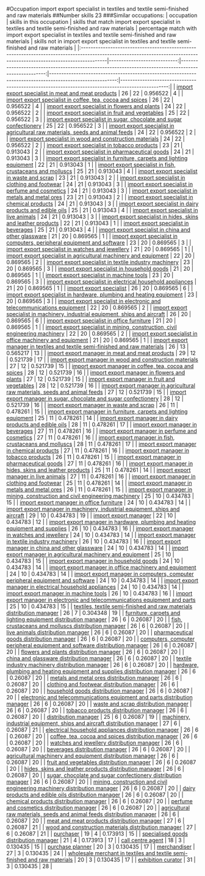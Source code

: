 #Occupation import export specialist in textiles and textile semi-finished and raw materials
##Number skills 23
###Similar occupations:
| occupation                                                                                                                                                            |   skills in this occupation |   skills that match import export specialist in textiles and textile semi-finished and raw materials |   percentage match with import export specialist in textiles and textile semi-finished and raw materials |   skills not in import export specialist in textiles and textile semi-finished and raw materials |
|:----------------------------------------------------------------------------------------------------------------------------------------------------------------------|----------------------------:|-----------------------------------------------------------------------------------------------------:|---------------------------------------------------------------------------------------------------------:|-------------------------------------------------------------------------------------------------:|
| [import export specialist in meat and meat products](import_export_specialist_in_meat_and_meat_products.md)                                                           |                          26 |                                                                                                   22 |                                                                                                 0.956522 |                                                                                                4 |
| [import export specialist in coffee, tea, cocoa and spices](import_export_specialist_in_coffee,_tea,_cocoa_and_spices.md)                                             |                          26 |                                                                                                   22 |                                                                                                 0.956522 |                                                                                                4 |
| [import export specialist in flowers and plants](import_export_specialist_in_flowers_and_plants.md)                                                                   |                          24 |                                                                                                   22 |                                                                                                 0.956522 |                                                                                                2 |
| [import export specialist in fruit and vegetables](import_export_specialist_in_fruit_and_vegetables.md)                                                               |                          25 |                                                                                                   22 |                                                                                                 0.956522 |                                                                                                3 |
| [import export specialist in sugar, chocolate and sugar confectionery](import_export_specialist_in_sugar,_chocolate_and_sugar_confectionery.md)                       |                          25 |                                                                                                   22 |                                                                                                 0.956522 |                                                                                                3 |
| [import export specialist in agricultural raw materials, seeds and animal feeds](import_export_specialist_in_agricultural_raw_materials,_seeds_and_animal_feeds.md)   |                          24 |                                                                                                   22 |                                                                                                 0.956522 |                                                                                                2 |
| [import export specialist in wood and construction materials](import_export_specialist_in_wood_and_construction_materials.md)                                         |                          24 |                                                                                                   22 |                                                                                                 0.956522 |                                                                                                2 |
| [import export specialist in tobacco products](import_export_specialist_in_tobacco_products.md)                                                                       |                          23 |                                                                                                   21 |                                                                                                 0.913043 |                                                                                                2 |
| [import export specialist in pharmaceutical goods](import_export_specialist_in_pharmaceutical_goods.md)                                                               |                          24 |                                                                                                   21 |                                                                                                 0.913043 |                                                                                                3 |
| [import export specialist in furniture, carpets and lighting equipment](import_export_specialist_in_furniture,_carpets_and_lighting_equipment.md)                     |                          22 |                                                                                                   21 |                                                                                                 0.913043 |                                                                                                1 |
| [import export specialist in  fish, crustaceans and molluscs](import_export_specialist_in__fish,_crustaceans_and_molluscs.md)                                         |                          25 |                                                                                                   21 |                                                                                                 0.913043 |                                                                                                4 |
| [import export specialist in waste and scrap](import_export_specialist_in_waste_and_scrap.md)                                                                         |                          23 |                                                                                                   21 |                                                                                                 0.913043 |                                                                                                2 |
| [import export specialist in clothing and footwear](import_export_specialist_in_clothing_and_footwear.md)                                                             |                          24 |                                                                                                   21 |                                                                                                 0.913043 |                                                                                                3 |
| [import export specialist in perfume and cosmetics](import_export_specialist_in_perfume_and_cosmetics.md)                                                             |                          24 |                                                                                                   21 |                                                                                                 0.913043 |                                                                                                3 |
| [import export specialist in metals and metal ores](import_export_specialist_in_metals_and_metal_ores.md)                                                             |                          23 |                                                                                                   21 |                                                                                                 0.913043 |                                                                                                2 |
| [import export specialist in chemical products](import_export_specialist_in_chemical_products.md)                                                                     |                          24 |                                                                                                   21 |                                                                                                 0.913043 |                                                                                                3 |
| [import export specialist in dairy products and edible oils](import_export_specialist_in_dairy_products_and_edible_oils.md)                                           |                          25 |                                                                                                   21 |                                                                                                 0.913043 |                                                                                                4 |
| [import export specialist in live animals](import_export_specialist_in_live_animals.md)                                                                               |                          24 |                                                                                                   21 |                                                                                                 0.913043 |                                                                                                3 |
| [import export specialist in hides, skins and leather products](import_export_specialist_in_hides,_skins_and_leather_products.md)                                     |                          22 |                                                                                                   21 |                                                                                                 0.913043 |                                                                                                1 |
| [import export specialist in beverages](import_export_specialist_in_beverages.md)                                                                                     |                          25 |                                                                                                   21 |                                                                                                 0.913043 |                                                                                                4 |
| [import export specialist in china and other glassware](import_export_specialist_in_china_and_other_glassware.md)                                                     |                          21 |                                                                                                   20 |                                                                                                 0.869565 |                                                                                                1 |
| [import export specialist in computers, peripheral equipment and software](import_export_specialist_in_computers,_peripheral_equipment_and_software.md)               |                          23 |                                                                                                   20 |                                                                                                 0.869565 |                                                                                                3 |
| [import export specialist in watches and jewellery](import_export_specialist_in_watches_and_jewellery.md)                                                             |                          21 |                                                                                                   20 |                                                                                                 0.869565 |                                                                                                1 |
| [import export specialist in agricultural machinery and equipment](import_export_specialist_in_agricultural_machinery_and_equipment.md)                               |                          22 |                                                                                                   20 |                                                                                                 0.869565 |                                                                                                2 |
| [import export specialist in textile industry machinery](import_export_specialist_in_textile_industry_machinery.md)                                                   |                          23 |                                                                                                   20 |                                                                                                 0.869565 |                                                                                                3 |
| [import export specialist in household goods](import_export_specialist_in_household_goods.md)                                                                         |                          21 |                                                                                                   20 |                                                                                                 0.869565 |                                                                                                1 |
| [import export specialist in machine tools](import_export_specialist_in_machine_tools.md)                                                                             |                          23 |                                                                                                   20 |                                                                                                 0.869565 |                                                                                                3 |
| [import export specialist in electrical household appliances](import_export_specialist_in_electrical_household_appliances.md)                                         |                          21 |                                                                                                   20 |                                                                                                 0.869565 |                                                                                                1 |
| [import export specialist](import_export_specialist.md)                                                                                                               |                          26 |                                                                                                   20 |                                                                                                 0.869565 |                                                                                                6 |
| [import export specialist in hardware, plumbing and heating equipment](import_export_specialist_in_hardware,_plumbing_and_heating_equipment.md)                       |                          23 |                                                                                                   20 |                                                                                                 0.869565 |                                                                                                3 |
| [import export specialist in electronic and telecommunications equipment](import_export_specialist_in_electronic_and_telecommunications_equipment.md)                 |                          22 |                                                                                                   20 |                                                                                                 0.869565 |                                                                                                2 |
| [import export specialist in machinery, industrial equipment, ships and aircraft](import_export_specialist_in_machinery,_industrial_equipment,_ships_and_aircraft.md) |                          26 |                                                                                                   20 |                                                                                                 0.869565 |                                                                                                6 |
| [import export specialist in office furniture](import_export_specialist_in_office_furniture.md)                                                                       |                          21 |                                                                                                   20 |                                                                                                 0.869565 |                                                                                                1 |
| [import export specialist in mining, construction, civil engineering machinery](import_export_specialist_in_mining,_construction,_civil_engineering_machinery.md)     |                          22 |                                                                                                   20 |                                                                                                 0.869565 |                                                                                                2 |
| [import export specialist in office machinery and equipment](import_export_specialist_in_office_machinery_and_equipment.md)                                           |                          21 |                                                                                                   20 |                                                                                                 0.869565 |                                                                                                1 |
| [import export manager in textiles and textile semi-finished and raw materials](import_export_manager_in_textiles_and_textile_semi-finished_and_raw_materials.md)     |                          26 |                                                                                                   13 |                                                                                                 0.565217 |                                                                                               13 |
| [import export manager in meat and meat products](import_export_manager_in_meat_and_meat_products.md)                                                                 |                          29 |                                                                                                   12 |                                                                                                 0.521739 |                                                                                               17 |
| [import export manager in wood and construction materials](import_export_manager_in_wood_and_construction_materials.md)                                               |                          27 |                                                                                                   12 |                                                                                                 0.521739 |                                                                                               15 |
| [import export manager in coffee, tea, cocoa and spices](import_export_manager_in_coffee,_tea,_cocoa_and_spices.md)                                                   |                          28 |                                                                                                   12 |                                                                                                 0.521739 |                                                                                               16 |
| [import export manager in flowers and plants](import_export_manager_in_flowers_and_plants.md)                                                                         |                          27 |                                                                                                   12 |                                                                                                 0.521739 |                                                                                               15 |
| [import export manager in fruit and vegetables](import_export_manager_in_fruit_and_vegetables.md)                                                                     |                          28 |                                                                                                   12 |                                                                                                 0.521739 |                                                                                               16 |
| [import export manager in agricultural raw materials, seeds and animal feeds](import_export_manager_in_agricultural_raw_materials,_seeds_and_animal_feeds.md)         |                          27 |                                                                                                   12 |                                                                                                 0.521739 |                                                                                               15 |
| [import export manager in sugar, chocolate and sugar confectionery](import_export_manager_in_sugar,_chocolate_and_sugar_confectionery.md)                             |                          28 |                                                                                                   12 |                                                                                                 0.521739 |                                                                                               16 |
| [import export manager in waste and scrap](import_export_manager_in_waste_and_scrap.md)                                                                               |                          26 |                                                                                                   11 |                                                                                                 0.478261 |                                                                                               15 |
| [import export manager in furniture, carpets and lighting equipment](import_export_manager_in_furniture,_carpets_and_lighting_equipment.md)                           |                          25 |                                                                                                   11 |                                                                                                 0.478261 |                                                                                               14 |
| [import export manager in dairy products and edible oils](import_export_manager_in_dairy_products_and_edible_oils.md)                                                 |                          28 |                                                                                                   11 |                                                                                                 0.478261 |                                                                                               17 |
| [import export manager in beverages](import_export_manager_in_beverages.md)                                                                                           |                          27 |                                                                                                   11 |                                                                                                 0.478261 |                                                                                               16 |
| [import export manager in perfume and cosmetics](import_export_manager_in_perfume_and_cosmetics.md)                                                                   |                          27 |                                                                                                   11 |                                                                                                 0.478261 |                                                                                               16 |
| [import export manager in fish, crustaceans and molluscs](import_export_manager_in_fish,_crustaceans_and_molluscs.md)                                                 |                          28 |                                                                                                   11 |                                                                                                 0.478261 |                                                                                               17 |
| [import export manager in chemical products](import_export_manager_in_chemical_products.md)                                                                           |                          27 |                                                                                                   11 |                                                                                                 0.478261 |                                                                                               16 |
| [import export manager in tobacco products](import_export_manager_in_tobacco_products.md)                                                                             |                          26 |                                                                                                   11 |                                                                                                 0.478261 |                                                                                               15 |
| [import export manager in pharmaceutical goods](import_export_manager_in_pharmaceutical_goods.md)                                                                     |                          27 |                                                                                                   11 |                                                                                                 0.478261 |                                                                                               16 |
| [import export manager in hides, skins and leather products](import_export_manager_in_hides,_skins_and_leather_products.md)                                           |                          25 |                                                                                                   11 |                                                                                                 0.478261 |                                                                                               14 |
| [import export manager in live animals](import_export_manager_in_live_animals.md)                                                                                     |                          27 |                                                                                                   11 |                                                                                                 0.478261 |                                                                                               16 |
| [import export manager in clothing and footwear](import_export_manager_in_clothing_and_footwear.md)                                                                   |                          25 |                                                                                                   11 |                                                                                                 0.478261 |                                                                                               14 |
| [import export manager in metals and metal ores](import_export_manager_in_metals_and_metal_ores.md)                                                                   |                          26 |                                                                                                   11 |                                                                                                 0.478261 |                                                                                               15 |
| [import export manager in mining, construction and civil engineering machinery](import_export_manager_in_mining,_construction_and_civil_engineering_machinery.md)     |                          25 |                                                                                                   10 |                                                                                                 0.434783 |                                                                                               15 |
| [import export manager in office furniture](import_export_manager_in_office_furniture.md)                                                                             |                          24 |                                                                                                   10 |                                                                                                 0.434783 |                                                                                               14 |
| [import export manager in machinery, industrial equipment, ships and aircraft](import_export_manager_in_machinery,_industrial_equipment,_ships_and_aircraft.md)       |                          29 |                                                                                                   10 |                                                                                                 0.434783 |                                                                                               19 |
| [import export manager](import_export_manager.md)                                                                                                                     |                          22 |                                                                                                   10 |                                                                                                 0.434783 |                                                                                               12 |
| [import export manager in hardware, plumbing and heating equipment and supplies](import_export_manager_in_hardware,_plumbing_and_heating_equipment_and_supplies.md)   |                          26 |                                                                                                   10 |                                                                                                 0.434783 |                                                                                               16 |
| [import export manager in watches and jewellery](import_export_manager_in_watches_and_jewellery.md)                                                                   |                          24 |                                                                                                   10 |                                                                                                 0.434783 |                                                                                               14 |
| [import export manager in textile industry machinery](import_export_manager_in_textile_industry_machinery.md)                                                         |                          26 |                                                                                                   10 |                                                                                                 0.434783 |                                                                                               16 |
| [import export manager in china and other glassware](import_export_manager_in_china_and_other_glassware.md)                                                           |                          24 |                                                                                                   10 |                                                                                                 0.434783 |                                                                                               14 |
| [import export manager in agricultural machinery and equipment](import_export_manager_in_agricultural_machinery_and_equipment.md)                                     |                          25 |                                                                                                   10 |                                                                                                 0.434783 |                                                                                               15 |
| [import export manager in household goods](import_export_manager_in_household_goods.md)                                                                               |                          24 |                                                                                                   10 |                                                                                                 0.434783 |                                                                                               14 |
| [import export manager in office machinery and equipment](import_export_manager_in_office_machinery_and_equipment.md)                                                 |                          24 |                                                                                                   10 |                                                                                                 0.434783 |                                                                                               14 |
| [import export manager in computers, computer peripheral equipment and software](import_export_manager_in_computers,_computer_peripheral_equipment_and_software.md)   |                          24 |                                                                                                   10 |                                                                                                 0.434783 |                                                                                               14 |
| [import export manager in electrical household appliances](import_export_manager_in_electrical_household_appliances.md)                                               |                          24 |                                                                                                   10 |                                                                                                 0.434783 |                                                                                               14 |
| [import export manager in machine tools](import_export_manager_in_machine_tools.md)                                                                                   |                          26 |                                                                                                   10 |                                                                                                 0.434783 |                                                                                               16 |
| [import export manager in electronic and telecommunications equipment and parts](import_export_manager_in_electronic_and_telecommunications_equipment_and_parts.md)   |                          25 |                                                                                                   10 |                                                                                                 0.434783 |                                                                                               15 |
| [textiles, textile semi-finished and raw materials distribution manager](textiles,_textile_semi-finished_and_raw_materials_distribution_manager.md)                   |                          26 |                                                                                                    7 |                                                                                                 0.304348 |                                                                                               19 |
| [furniture, carpets and lighting equipment distribution manager](furniture,_carpets_and_lighting_equipment_distribution_manager.md)                                   |                          26 |                                                                                                    6 |                                                                                                 0.26087  |                                                                                               20 |
| [fish, crustaceans and molluscs distribution manager](fish,_crustaceans_and_molluscs_distribution_manager.md)                                                         |                          26 |                                                                                                    6 |                                                                                                 0.26087  |                                                                                               20 |
| [live animals distribution manager](live_animals_distribution_manager.md)                                                                                             |                          26 |                                                                                                    6 |                                                                                                 0.26087  |                                                                                               20 |
| [pharmaceutical goods distribution manager](pharmaceutical_goods_distribution_manager.md)                                                                             |                          26 |                                                                                                    6 |                                                                                                 0.26087  |                                                                                               20 |
| [computers, computer peripheral equipment and software distribution manager](computers,_computer_peripheral_equipment_and_software_distribution_manager.md)           |                          26 |                                                                                                    6 |                                                                                                 0.26087  |                                                                                               20 |
| [flowers and plants distribution manager](flowers_and_plants_distribution_manager.md)                                                                                 |                          26 |                                                                                                    6 |                                                                                                 0.26087  |                                                                                               20 |
| [china and glassware distribution manager](china_and_glassware_distribution_manager.md)                                                                               |                          26 |                                                                                                    6 |                                                                                                 0.26087  |                                                                                               20 |
| [textile industry machinery distribution manager](textile_industry_machinery_distribution_manager.md)                                                                 |                          26 |                                                                                                    6 |                                                                                                 0.26087  |                                                                                               20 |
| [hardware, plumbing and heating equipment and supplies distribution manager](hardware,_plumbing_and_heating_equipment_and_supplies_distribution_manager.md)           |                          26 |                                                                                                    6 |                                                                                                 0.26087  |                                                                                               20 |
| [metals and metal ores distribution manager](metals_and_metal_ores_distribution_manager.md)                                                                           |                          26 |                                                                                                    6 |                                                                                                 0.26087  |                                                                                               20 |
| [clothing and footwear distribution manager](clothing_and_footwear_distribution_manager.md)                                                                           |                          26 |                                                                                                    6 |                                                                                                 0.26087  |                                                                                               20 |
| [household goods distribution manager](household_goods_distribution_manager.md)                                                                                       |                          26 |                                                                                                    6 |                                                                                                 0.26087  |                                                                                               20 |
| [electronic and telecommunications equipment and parts distribution manager](electronic_and_telecommunications_equipment_and_parts_distribution_manager.md)           |                          26 |                                                                                                    6 |                                                                                                 0.26087  |                                                                                               20 |
| [waste and scrap distribution manager](waste_and_scrap_distribution_manager.md)                                                                                       |                          26 |                                                                                                    6 |                                                                                                 0.26087  |                                                                                               20 |
| [tobacco products distribution manager](tobacco_products_distribution_manager.md)                                                                                     |                          26 |                                                                                                    6 |                                                                                                 0.26087  |                                                                                               20 |
| [distribution manager](distribution_manager.md)                                                                                                                       |                          25 |                                                                                                    6 |                                                                                                 0.26087  |                                                                                               19 |
| [machinery, industrial equipment, ships and aircraft distribution manager](machinery,_industrial_equipment,_ships_and_aircraft_distribution_manager.md)               |                          27 |                                                                                                    6 |                                                                                                 0.26087  |                                                                                               21 |
| [electrical household appliances distribution manager](electrical_household_appliances_distribution_manager.md)                                                       |                          26 |                                                                                                    6 |                                                                                                 0.26087  |                                                                                               20 |
| [coffee, tea, cocoa and spices distribution manager](coffee,_tea,_cocoa_and_spices_distribution_manager.md)                                                           |                          26 |                                                                                                    6 |                                                                                                 0.26087  |                                                                                               20 |
| [watches and jewellery distribution manager](watches_and_jewellery_distribution_manager.md)                                                                           |                          26 |                                                                                                    6 |                                                                                                 0.26087  |                                                                                               20 |
| [beverages distribution manager](beverages_distribution_manager.md)                                                                                                   |                          26 |                                                                                                    6 |                                                                                                 0.26087  |                                                                                               20 |
| [agricultural machinery and equipment distribution manager](agricultural_machinery_and_equipment_distribution_manager.md)                                             |                          26 |                                                                                                    6 |                                                                                                 0.26087  |                                                                                               20 |
| [fruit and vegetables distribution manager](fruit_and_vegetables_distribution_manager.md)                                                                             |                          26 |                                                                                                    6 |                                                                                                 0.26087  |                                                                                               20 |
| [hides, skins and leather products distribution manager](hides,_skins_and_leather_products_distribution_manager.md)                                                   |                          26 |                                                                                                    6 |                                                                                                 0.26087  |                                                                                               20 |
| [sugar, chocolate and sugar confectionery distribution manager](sugar,_chocolate_and_sugar_confectionery_distribution_manager.md)                                     |                          26 |                                                                                                    6 |                                                                                                 0.26087  |                                                                                               20 |
| [mining, construction and civil engineering machinery distribution manager](mining,_construction_and_civil_engineering_machinery_distribution_manager.md)             |                          26 |                                                                                                    6 |                                                                                                 0.26087  |                                                                                               20 |
| [dairy products and edible oils distribution manager](dairy_products_and_edible_oils_distribution_manager.md)                                                         |                          26 |                                                                                                    6 |                                                                                                 0.26087  |                                                                                               20 |
| [chemical products distribution manager](chemical_products_distribution_manager.md)                                                                                   |                          26 |                                                                                                    6 |                                                                                                 0.26087  |                                                                                               20 |
| [perfume and cosmetics distribution manager](perfume_and_cosmetics_distribution_manager.md)                                                                           |                          26 |                                                                                                    6 |                                                                                                 0.26087  |                                                                                               20 |
| [agricultural raw materials, seeds and animal feeds distribution manager](agricultural_raw_materials,_seeds_and_animal_feeds_distribution_manager.md)                 |                          26 |                                                                                                    6 |                                                                                                 0.26087  |                                                                                               20 |
| [meat and meat products distribution manager](meat_and_meat_products_distribution_manager.md)                                                                         |                          27 |                                                                                                    6 |                                                                                                 0.26087  |                                                                                               21 |
| [wood and construction materials distribution manager](wood_and_construction_materials_distribution_manager.md)                                                       |                          27 |                                                                                                    6 |                                                                                                 0.26087  |                                                                                               21 |
| [purchaser](purchaser.md)                                                                                                                                             |                          19 |                                                                                                    4 |                                                                                                 0.173913 |                                                                                               15 |
| [specialised goods distribution manager](specialised_goods_distribution_manager.md)                                                                                   |                          21 |                                                                                                    4 |                                                                                                 0.173913 |                                                                                               17 |
| [call centre agent](call_centre_agent.md)                                                                                                                             |                          18 |                                                                                                    3 |                                                                                                 0.130435 |                                                                                               15 |
| [purchase planner](purchase_planner.md)                                                                                                                               |                          20 |                                                                                                    3 |                                                                                                 0.130435 |                                                                                               17 |
| [merchandiser](merchandiser.md)                                                                                                                                       |                          27 |                                                                                                    3 |                                                                                                 0.130435 |                                                                                               24 |
| [wholesale merchant in textiles and textile semi-finished and raw materials](wholesale_merchant_in_textiles_and_textile_semi-finished_and_raw_materials.md)           |                          20 |                                                                                                    3 |                                                                                                 0.130435 |                                                                                               17 |
| [exhibition curator](exhibition_curator.md)                                                                                                                           |                          31 |                                                                                                    3 |                                                                                                 0.130435 |                                                                                               28 |
